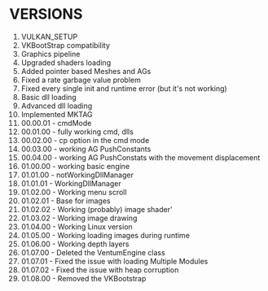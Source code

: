 # VERSIONS
1. VULKAN_SETUP
2. VKBootStrap compatibility
3. Graphics pipeline
4. Upgraded shaders loading
5. Added pointer based Meshes and AGs
6. Fixed a rate garbage value problem
7. Fixed every single init and runtime error (but it's not working)
8. Basic dll loading
9. Advanced dll loading
10. Implemented MKTAG
11. 00.00.01 - cmdMode
12. 00.01.00 - fully working cmd, dlls
13. 00.02.00 - cp option in the cmd mode
14. 00.03.00 - working AG PushConstants
15. 00.04.00 - working AG PushConstats with the movement displacement
16. 01.00.00 - working basic engine
17. 01.01.00 - notWorkingDllManager
18. 01.01.01 - WorkingDllManager
19. 01.02.00 - Working menu scroll
20. 01.02.01 - Base for images
21. 01.02.02 - Working (probably) image shader'
22. 01.03.02 - Working image drawing
23. 01.04.00 - Working Linux version
24. 01.05.00 - Working loading images during runtime
25. 01.06.00 - Working depth layers
26. 01.07.00 - Deleted the VentumEngine class
27. 01.07.01 - Fixed the issue with loading Multiple Modules
28. 01.07.02 - Fixed the issue with heap corruption
29. 01.08.00 - Removed the VKBootstrap